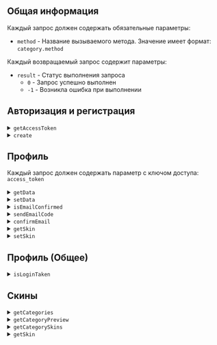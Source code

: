 

## Общая информация
Каждый запрос должен содержать обязательные параметры:
- ```method``` - Название вызываемого метода. Значение имеет формат: ```category.method```

Каждый возвращаемый запрос содержит параметры:
- ```result``` - Статус выполнения запроса
    * ```0``` - Запрос успешно выполнен
    * ```-1``` - Возникла ошибка при выполнении

## Авторизация и регистрация

<details>
  <summary><code>getAccessToken</code></summary>
  
  ---
  # auth.getAccessCode

  Получение кода для доступа к аккаунту.
  Код имеет срок годности, коотрый указывается в конфиге сервера.
  Большинство методов профиля требуют его.
  - **Запрос**
    * ```login``` - Логин/почта пользователя
    * ```password``` - Пароль пользователя

  - **Ответ**
    * ```access_token``` - Ключ доступа для аккаунта
    
  ---
  #### Запрос:

  ```yaml
  {
    "method":"auth.getAccessToken",
    "login":"login",
    "password":"pass"
  }
  ```
  #### Вывод:
  ```yaml
  {
    "result":"0",
    "access_token":"aaaaaaaaaaaaaaaaaaaa",
  }
  ```
  ---
</details>

<details>
  <summary><code>create</code></summary>
  
  ---
  # auth.create
  
  Создаёт аккаунт с заданным логином и паролем
  
  - **Запрос**
    * ```login``` - Логин/почта пользователя
    * ```password``` - Пароль пользователя

  - **Ответ**
    * ```result```
        - ```0``` - Аккаунт был создан
        - ```1``` - Неправильный формат логина
        - ```2``` - Данный логин уже занят
        - ```3``` - Неправильный формат пароля
        
  ---
  #### Запрос:

  ```yaml
  {
    "method":"auth.create",
    "login":"login",
    "password":"pass"
  }
  ```
  #### Вывод:
  ```yaml
  {
    "result":"0"
  }
  ```
  ---
</details>
   
## Профиль
Каждый запрос должен содержать параметр с ключом доступа: ```access_token```

<details>
  <summary><code>getData</code></summary>
  
  ---
  # profile.getData
  
  Возвращает данные об аккаунте
  
  - **Запрос**
    * ```fields``` - Значения, которые нужно узнать (перечисляются через запятую)
        - ```id``` - Уникальный идентификатор пользователя
        - ```has_skin``` - Показывает, имеет ли пользователь скин (1 - имеет, 0 - не имеет)
        - ```skin_url``` - URL ссылка на скин
        - ```login``` - Логин пользователя
        - ```email``` - Привязанная почта пользователя
        - ```status``` - Статус аккаунта

  - **Ответ**
    * ```data``` - содержит запрошенную информацию
    
  ---
  #### Запрос:

  ```yaml
  {
    "method":"profile.getData",
    "key":"aaaaaaaaaaaaaaaaaaaa",
    "fields":"login,email"
  }
  ```
  #### Вывод:
  ```yaml
  {
    "result":"0",
    "data":{
      "login":"mylogin",
      "email":"mymail@mail.com"
    }
  }
  ```
  ---
</details>

<details>
  <summary><code>setData</code></summary>
  
  ---
  # profile.setData
  
  Изменяет данные аккаунта. При изменении почти необходим код из аккаунта.
  
  - **Запрос**
    * ```fields``` - Значения, которые нужно узнать (перечисляются через запятую)
        - ```id``` - Уникальный идентификатор пользователя
        - ```has_skin``` - Показывает, имеет ли пользователь скин (1 - имеет, 0 - не имеет)
        - ```skin_url``` - URL ссылка на скин
        - ```login``` - Логин пользователя
        - ```email``` - Привязанная почта пользователя (требует ```code```)
        - ```status``` - Статус аккаунта
    * ```code``` - Код подтверждения

  - **Ответ**
    * ```result```
        - ```0``` - Все данные были успешно изменены
        - ```1``` - Неправильный формат логина
        - ```2``` - Указанный логин уже существует
        - ```3``` - Неправильный формат почты
        - ```4``` - Неправильный код подтверждения
        - ```5``` - Неправильный формат пароля
        
  ---
  #### Запрос:

  ```yaml
  {
    "method":"profile.setData",
    "key":"aaaaaaaaaaaaaaaaaaaa",
    "fields":"login,email"
    "code":"123456"
  }
  ```
  #### Вывод:
  ```yaml
  {
    "result":"0"
  }
  ```
  ---
  
</details>
        
<details>
  <summary><code>isEmailConfirmed</code></summary>
   
   ---
  # profile.isEmailConfirmed
  
  Показывает, подтверждена ли почта у аккаунта
  
  - **Ответ**
    * ```result```
        - ```0``` - Почта подтверждена
        - ```1``` - Почта не подтверждена
  ---
  #### Запрос:

  ```yaml
  {
    "method":"profile.isEmailConfirmed",
    "key":"aaaaaaaaaaaaaaaaaaaa",
  }
  ```
  #### Вывод:
  ```yaml
  {
    "result":"1"
  }
  ```
  ---
</details>

<details>
  <summary><code>sendEmailCode</code></summary>
   
  ---
  # profile.sendEmailCode
  
  Отправляет код подтверждения на указанную почту
  
  - **Запрос**
    * ```email``` - Почта для подтверждения (если не указано, то берётся привязанная к аккаунту)

  - **Ответ**
    * ```result```
        - ```0``` - Код отправлен
        - ```1``` - Ошибка отправки кода
  ---
  #### Запрос:

  ```yaml
  {
    "method":"profile.sendEmailCode",
    "key":"aaaaaaaaaaaaaaaaaaaa",
    "email":"mymail@mail.com"
  }
  ```
  #### Вывод:
  ```yaml
  {
    "result":"0"
  }
  ```
  ---
</details>

<details>
  <summary><code>confirmEmail</code></summary>
   
  ---
  # profile.confirmEmail
  
  Подтверждает почту, проверяя переданный код
  
  - **Запрос**
    * ```email``` - Почта для подтверждения
    * ```code``` - Код подтверждения

  - **Ответ**
    * ```result```
        - ```0``` - Почта была подтверждена
        - ```3``` - Неправильный формат почты
        - ```4``` - Неправильный формат пароля
  ---
  #### Запрос:

  ```yaml
  {
    "method":"profile.confirmEmail",
    "key":"aaaaaaaaaaaaaaaaaaaa",
    "email":"mymail@mail.com"
    "code":"123456"
  }
  ```
  #### Вывод:
  ```yaml
  {
    "result":"0"
  }
  ```
  ---
</details>
    
<details>
  <summary><code>getSkin</code></summary>
   
  ---
  # profile.getSkin
  
  Возвращает установленный скин у аккаунта

  - **Ответ**
    * ```result```
      - ```0``` - Скин был успешно установлен
      - ```1``` - Аккаунт не имеет установленного скина
    * ```skin``` - изображение скина в Base64
  ---
  #### Запрос:

  ```yaml
  {
    "method":"profile.getSkin",
    "key":"aaaaaaaaaaaaaaaaaaaa",
  }
  ```
  #### Вывод:
  ```yaml
  {
    "result":"0"
    "skin":"iVBORw0KGgoAAAANSUhEUgAAAEAAAABAAgMAAADXB5lNAAAADFBMVEUAAAARERFe+g////+TN9BUAAAAAXRSTlMAQObYZgAAAIlJREFUOMtjYGBYBQQMyIBGAqGh+ARWQQG9BZaGhkahunUVSBmYsYBMgVWhQG79X5BFq/+BRFbVAwX+/wcJTEcXqCcoUE6KFoi1SAKhoVi1xOMT+ItwKa2BaAjD0ANMqxBxj0gBpAkAo+V/1qoFoQ4wAWCg/7+FrASrwDd0gTKCKqghgOGOLIgAAEowACminP+4AAAAAElFTkSuQmCC"
  }
  ```
  ---
</details>

<details>
  <summary><code>setSkin</code></summary>
   
  ---
  # profile.setSkin
  
  Устанавливает скин для аккаунта. 
  
  Есть два способа поставить скин:
   - Использовать существующий скин - нужно указать путь к скину на сервере - ```category``` и ```name```.
   - Загрузить собственный скин, ииспользуя ```skin``` в формате Base64
  
  - **Запрос**
    * ```skin``` - Изображение скина 64x64 в Base64
    * ```category``` - Категория скина
    * ```name``` - Название скина

  - **Ответ**
    * ```result```
        - ```0``` - Скин успешно установлен
        - ```1``` - Не указаны нужные параметры
        - ```2``` - Неправильный формат скина
  ---
  #### Запрос:

  ```yaml
  {
    "method":"profile.getSkin",
    "category":"myCategory",
    "name":"skinName"
  }
  ```
  #### Вывод:
  ```yaml
  {
    "result":"0"
  }
  ```
  ---
</details>
    
## Профиль (Общее)

<details>
  <summary><code>isLoginTaken</code></summary>
   
  ---
  # profiles.isLoginTaken
  
  Проверяет логин на доступность
  
  - **Запрос**
    * ```login``` - Логин для проверки

  - **Ответ**
    * ```result```
        - ```0``` - Логин не используется
        - ```1``` - Логин используется
  ---
  #### Запрос:

  ```yaml
  {
    "method":"profiles.isLoginTaken",
    "login":"myLogin",
  }
  ```
  #### Вывод:
  ```yaml
  {
    "result":"0"
  }
  ```
  ---
</details>

## Скины

<details>
  <summary><code>getCategories</code></summary>
   
  ---
  # skins.getCategories
  
  Возвращает список категорий скинов
  
  - **Ответ**
    * ```categories``` - список категорий скинов
  ---
  #### Запрос:

  ```yaml
  {
    "method":"skins.getCategories",
  }
  ```
  #### Вывод:
  ```yaml
  {
    "result":"0",
    "categories":"cat1,cat2,cat3"
  }
  ```
  ---
</details>
    
<details>
  <summary><code>getCategoryPreview</code></summary>
   
  ---
  # skins.getCategoryPreview
  
  Возвращает скин из категории для предварительного просмотра
  
  - **Запрос**
    * ```category``` - Категория скинов

  - **Ответ**
    * ```skin``` - Изображение скина в Base64
  ---
  #### Запрос:

  ```yaml
  {
    "method":"skins.getCategoryPreview",
  }
  ```
  #### Вывод:
  ```yaml
  {
    "result":"0",
    "skin":"iVBORw0KGgoAAAANSUhEUgAAAEAAAABAAgMAAADXB5lNAAAADFBMVEUAAAARERFe+g////+TN9BUAAAAAXRSTlMAQObYZgAAAIlJREFUOMtjYGBYBQQMyIBGAqGh+ARWQQG9BZaGhkahunUVSBmYsYBMgVWhQG79X5BFq/+BRFbVAwX+/wcJTEcXqCcoUE6KFoi1SAKhoVi1xOMT+ItwKa2BaAjD0ANMqxBxj0gBpAkAo+V/1qoFoQ4wAWCg/7+FrASrwDd0gTKCKqghgOGOLIgAAEowACminP+4AAAAAElFTkSuQmCC"
  }
  ```
  ---
</details>
    
<details>
  <summary><code>getCategorySkins</code></summary>
   
  ---
  # skins.getCategorySkins
  
  - **Запрос**
    * ```category``` - Категория скинов

  - **Ответ**
    * ```skins``` - Список названий скинов в категории
  ---
  #### Запрос:

  ```yaml
  {
    "method":"skins.getCategorySkins",
  }
  ```
  #### Вывод:
  ```yaml
  {
    "result":"0",
    "skins":"skin1,skin2,skin3"
  }
  ```
  ---
</details>

<details>
  <summary><code>getSkin</code></summary>
   
  ---
  # skins.getSkin
  
  Возвращает скин по мени и категории
  
  - **Запрос**
    * ```category``` - Категория скинов
    * ```name``` - Название скина

  - **Ответ**
    * ```skin``` - Изображение скина в Base64
  ---
  #### Запрос:

  ```yaml
  {
    "method":"skins.getSkin",
  }
  ```
  #### Вывод:
  ```yaml
  {
    "result":"0",
    "skins":"iVBORw0KGgoAAAANSUhEUgAAAEAAAABAAgMAAADXB5lNAAAADFBMVEUAAAARERFe+g////+TN9BUAAAAAXRSTlMAQObYZgAAAIlJREFUOMtjYGBYBQQMyIBGAqGh+ARWQQG9BZaGhkahunUVSBmYsYBMgVWhQG79X5BFq/+BRFbVAwX+/wcJTEcXqCcoUE6KFoi1SAKhoVi1xOMT+ItwKa2BaAjD0ANMqxBxj0gBpAkAo+V/1qoFoQ4wAWCg/7+FrASrwDd0gTKCKqghgOGOLIgAAEowACminP+4AAAAAElFTkSuQmCC"
  }
  ```
  ---
</details>
    

